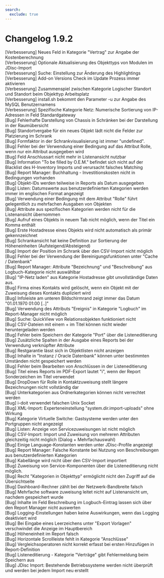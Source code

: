 ```yaml
---
search:
  exclude: true
---
```

# Changelog 1.9.2
<!-- cSpell:disable -->
<!-- markdownlint-disable MD052 -->
[Verbesserung]  Neues Feld in Kategorie "Vertrag" zur Angabe der Kostenberechnung<br>
[Verbesserung]  Optionale Aktualisierung des Objekttyps von Modulen im JDisc-Import<br>
[Verbesserung]  Suche: Einstellung zur Änderung des Highlightings<br>
[Verbesserung]  Add-on Versions Check im Update Prozess immer aktivieren<br>
[Verbesserung]  Zusammenspiel zwischen Kategorie Logischer Standort und Standort beim Objekttyp Arbeitsplatz<br>
[Verbesserung]  install.sh bekommt den Parameter -u zur Angabe des MySQL Benutzernamens<br>
[Verbesserung]  Spezifische Kategorie Netz: Numerische Sortierung von IP-Adressen in Feld Standardgateway<br>
[Bug]           Fehlerhafte Darstellung von Chassis in Schränken bei der Darstellung in der Raumübersicht<br>
[Bug]           Standortvergabe für ein neues Objekt lädt nicht die Felder zur Platzierung im Schrank<br>
[Bug]           Formfaktor in der Schrankvisualisierung ist immer "undefined".<br>
[Bug]           Fehler bei der Verwendung einer Bedingung auf das Attribut Rolle, wenn nur ein Attribut ausgegeben wird<br>
[Bug]           Feld Anschlussart nicht mehr in Listenansicht nutzbar<br>
[Bug]           Information "To be filled by O.E.M." befindet sich nicht auf der Blacklist des H-Inventory Imports und verursacht falsches Matching<br>
[Bug]           Report Manager: Buchhaltung - Investitionskosten nicht in Bedingungen vorhanden<br>
[Bug]           Objekt-IDs werden teilweise in Reports als Datum ausgegeben<br>
[Bug]           Listen: Datumswerte aus benutzerdefinierten Kategorien werden immer im englischen Format angezeigt<br>
[Bug]           Verwendung einer Bedingung mit dem Attribut "Rolle" führt gelegentlich zu mehrfachen Ausgaben von Objekten<br>
[Bug]           Attribute aus spezifischen Kategorien werden nicht für die Listenansicht übernommen<br>
[Bug]           Aufruf eines Objekts in neuem Tab nicht möglich, wenn der Titel ein Komma enthält<br>
[Bug]           Erste Hostadresse eines Objekts wird nicht automatisch als primär gekennzeichnet<br>
[Bug]           Schrankansicht hat keine Definition zur Sortierung der Höheneinheiten (Aufsteigend/Absteigend)<br>
[Bug]           Import der Position im Schrank über den CSV-Import nicht möglich<br>
[Bug]           Fehler bei der Verwendung der Bereinigungsfunktionen unter "Cache / Datenbank"<br>
[Bug]           Report Manager: Attribute "Bezeichnung" und "Beschreibung" aus Logbuch-Kategorie nicht auswählbar<br>
[Bug]           "IP-Netz laden" aus Kategorie Hostadresse gibt unvollständige Daten aus.<br>
[Bug]           Firma eines Kontakts wird gelöscht, wenn ein Objekt mit der Zuweisung dieses Kontakts dupliziert wird<br>
[Bug]           Infoleiste am unteren Bildschirmrand zeigt immer das Datum "01.01.1970 01:00 [..]"<br>
[Bug]           Verwendung des Attributs "Ereignis" in Kategorie "Logbuch" im Report-Manager nicht möglich<br>
[Bug]           Suche: QuickView von Relationsobjekten funktioniert nicht<br>
[Bug]           CSV-Dateien mit einem + im Titel können nicht wieder heruntergeladen werden<br>
[Bug]           Fehler beim Speichern der Kategorie "Port" über die Listeneditierung<br>
[Bug]           Zusätzliche Spalten in der Ausgabe eines Reports bei der Verwendung verknüpfter Attribute<br>
[Bug]           Restgarantie lässt sich in Objektlisten nicht anzeigen<br>
[Bug]           Inhalte in "Instanz / Oracle Datenbank" können unter bestimmten Umständen nicht gespeichert werden<br>
[Bug]           Fehler beim Bearbeiten von Anschlüssen in der Listeneditierung<br>
[Bug]           Titel eines Reports im PDF-Export lautet "i", wenn der Report Sonderzeichen im Titel verwendet<br>
[Bug]           DropDown für Rolle in Kontaktzuweisung stellt längere Bezeichnungen nicht vollständig dar<br>
[Bug]           Unterkategorien aus Ordnerkategorien können nicht verrechtet werden<br>
[Bug]           i-doit verwendet falschen Unix Socket<br>
[Bug]           XML-Import: Experteneinstellung "system.dir.import-uploads" ohne Wirkung<br>
[Bug]           Kategorie Virtuelle Switche: Gastsysteme werden unter den Portgruppen nicht angezeigt<br>
[Bug]           Listen: Anzeige von Servicezuweisungen ist nicht möglich<br>
[Bug]           CSV-Import: Import und Zuweisung von mehreren Attributen gleichzeitig nicht möglich (Dialog + Mehrfachauswahl)<br>
[Bug]           Einige Language-Konstanten werden unter JDisc-Profile angezeigt<br>
[Bug]           Report Manager: Falsche Konstante bei Nutzung von Beschreibungen aus benutzerdefinierten Kategorien<br>
[Bug]           Kabellänge wird nicht über den CSV-Import importiert<br>
[Bug]           Zuweisung von Service-Komponenten über die Listeneditierung nicht möglich.<br>
[Bug]           Recht "Kategorien in Objekttyp" ermöglicht nicht den Zugriff auf die Übersichtseite<br>
[Bug]           Dashboard-Rechner zählt bei der Netzwerk-Bandbreite falsch<br>
[Bug]           Mehrfache software zuweisung leitet nicht auf Listenansicht um, nachdem gespeichert wurde<br>
[Bug]           Inhalte im Feld Beschreibung im Logbuch-Eintrag lassen sich über den Report Manager nicht auswerten<br>
[Bug]           Logging-Einstellungen haben keine Auswirkungen, wenn das Logging deaktiviert wird<br>
[Bug]           Bei Eingabe eines Leerzeichens unter "Export Vorlagen" verschwindet die Anzeige im Hauptbereich<br>
[Bug]           Höheneinheit im Report falsch<br>
[Bug]           Horizontale Scrollleiste fehlt in Kategorie "Anschlüsse"<br>
[Bug]           Vergleichsoperatoren nicht korrekt erfasst bei ersten Hinzufügen in Report-Definition<br>
[Bug]           Listeneditierung - Kategorie "Verträge" gibt Fehlermeldung beim Speichern aus<br>
[Bug]           JDisc Import: Bestehende Betriebssysteme werden nicht überprüft und werden bei jedem Import neu erstellt<br>
